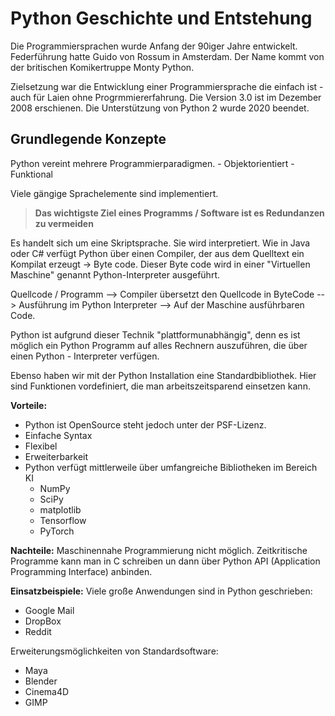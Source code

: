 # Python Geschichte und Entstehung

Die Programmiersprachen wurde Anfang der 90iger Jahre entwickelt.
Federführung hatte Guido von Rossum in Amsterdam.
Der Name kommt von der britischen Komikertruppe Monty Python.

Zielsetzung war die Entwicklung einer Programmiersprache die einfach ist - auch für Laien ohne Progrmmiererfahrung.
Die Version 3.0 ist im Dezember 2008 erschienen. 
Die Unterstützung von Python 2 wurde 2020 beendet.

## Grundlegende Konzepte

Python vereint mehrere Programmierparadigmen.
    - Objektorientiert
    - Funktional

Viele gängige Sprachelemente sind implementiert.

> **Das wichtigste Ziel eines Programms / Software ist es Redundanzen zu vermeiden**

Es handelt sich um eine Skriptsprache. Sie wird interpretiert.
Wie in Java oder C# verfügt Python über einen Compiler, der aus dem Quelltext ein Kompilat erzeugt -> Byte code.
Dieser Byte code wird in einer "Virtuellen Maschine" genannt Python-Interpreter ausgeführt.

Quellcode / Programm --> Compiler übersetzt den Quellcode in ByteCode --> Ausführung im Python Interpreter --> Auf der Maschine ausführbaren Code.

Python ist aufgrund dieser Technik "plattformunabhängig", denn es ist möglich ein Python Programm auf alles Rechnern auszuführen, die über einen Python - Interpreter verfügen.

Ebenso haben wir mit der Python Installation eine Standardbibliothek.
Hier sind Funktionen vordefiniert, die man arbeitszeitsparend einsetzen kann.

**Vorteile:**
* Python ist OpenSource steht jedoch unter der PSF-Lizenz.
* Einfache Syntax
* Flexibel
* Erweiterbarkeit
* Python verfügt mittlerweile über umfangreiche Bibliotheken im Bereich KI
  * NumPy
  * SciPy
  * matplotlib
  * Tensorflow
  * PyTorch

**Nachteile:**
Maschinennahe Programmierung nicht möglich.
Zeitkritische Programme kann man in C schreiben un dann über Python API (Application Programming Interface) anbinden.

**Einsatzbeispiele:**
Viele große Anwendungen sind in Python geschrieben:
* Google Mail
* DropBox
* Reddit

Erweiterungsmöglichkeiten von Standardsoftware:
* Maya
* Blender
* Cinema4D
* GIMP